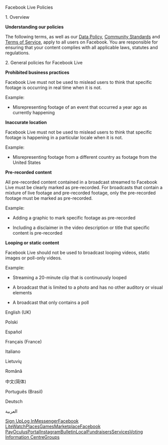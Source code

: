 Facebook Live Policies

1\. Overview

**Understanding our policies**

The following terms, as well as our [Data Policy](https://www.facebook.com/about/privacy/), [Community Standards](https://www.facebook.com/communitystandards/) and [Terms of Service](https://www.facebook.com/legal/terms), apply to all users on Facebook. You are responsible for ensuring that your content complies with all applicable laws, statutes and regulations.

2\. General policies for Facebook Live

**Prohibited business practices**

Facebook Live must not be used to mislead users to think that specific footage is occurring in real time when it is not.

Example:

*   Misrepresenting footage of an event that occurred a year ago as currently happening

**Inaccurate location**

Facebook Live must not be used to mislead users to think that specific footage is happening in a particular locale when it is not.

Example:

*   Misrepresenting footage from a different country as footage from the United States

**Pre-recorded content**

All pre-recorded content contained in a broadcast streamed to Facebook Live must be clearly marked as pre-recorded. For broadcasts that contain a mixture of live footage and pre-recorded footage, only the pre-recorded footage must be marked as pre-recorded.

Example:

*   Adding a graphic to mark specific footage as pre-recorded

*   Including a disclaimer in the video description or title that specific content is pre-recorded

**Looping or static content**

Facebook Live should not be used to broadcast looping videos, static images or poll-only videos.

Example:

*   Streaming a 20-minute clip that is continuously looped

*   A broadcast that is limited to a photo and has no other auditory or visual elements

*   A broadcast that only contains a poll

English (UK)

Polski

Español

Français (France)

Italiano

Lietuvių

Română

中文(简体)

Português (Brasil)

Deutsch

العربية

[Sign Up](https://www.facebook.com/reg/)[Log In](https://www.facebook.com/login/)[Messenger](https://l.facebook.com/l.php?u=https%3A%2F%2Fmessenger.com%2F&h=AT0EJX9CSK6gfH-nR2Dh11EuS5JHMxsDS9Hhf2sMCmFgjed-2Ic9CJDIGhEiGdAWGvi5BnEK6LHatVdCgvZyNSYIstVU9lMDNAch-mfoMJS7NiWR37JedFUfc1Wul6ExIx9dbdeWSDglamTpX4y76HSDogoC7WYOsbDiUA)[Facebook Lite](https://www.facebook.com/lite/)[Watch](https://en-gb.facebook.com/watch/)[Places](https://www.facebook.com/places/)[Games](https://www.facebook.com/games/)[Marketplace](https://www.facebook.com/marketplace/)[Facebook Pay](https://pay.facebook.com/)[Oculus](https://l.facebook.com/l.php?u=https%3A%2F%2Fwww.oculus.com%2F&h=AT0EJX9CSK6gfH-nR2Dh11EuS5JHMxsDS9Hhf2sMCmFgjed-2Ic9CJDIGhEiGdAWGvi5BnEK6LHatVdCgvZyNSYIstVU9lMDNAch-mfoMJS7NiWR37JedFUfc1Wul6ExIx9dbdeWSDglamTpX4y76HSDogoC7WYOsbDiUA)[Portal](https://portal.facebook.com/)[Instagram](https://l.facebook.com/l.php?u=https%3A%2F%2Fwww.instagram.com%2F&h=AT0EJX9CSK6gfH-nR2Dh11EuS5JHMxsDS9Hhf2sMCmFgjed-2Ic9CJDIGhEiGdAWGvi5BnEK6LHatVdCgvZyNSYIstVU9lMDNAch-mfoMJS7NiWR37JedFUfc1Wul6ExIx9dbdeWSDglamTpX4y76HSDogoC7WYOsbDiUA)[Bulletin](https://www.bulletin.com/)[Local](https://www.facebook.com/local/lists/245019872666104/)[Fundraisers](https://www.facebook.com/fundraisers/)[Services](https://www.facebook.com/biz/directory/)[Voting Information Centre](https://www.facebook.com/votinginformationcenter/?entry_point=c2l0ZQ%3D%3D)[Groups](https://www.facebook.com/groups/explore/)